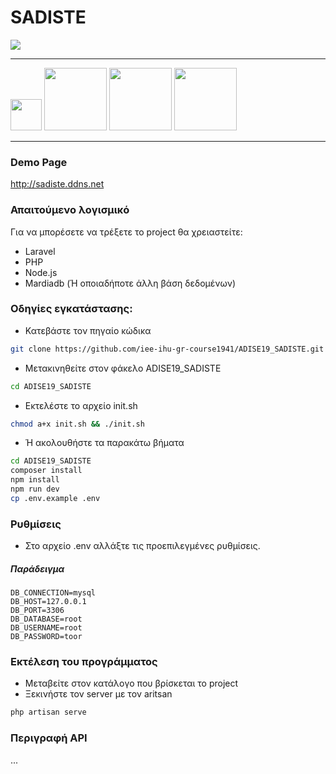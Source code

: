 # SADISTE
<img src="https://upload.wikimedia.org/wikipedia/commons/thumb/f/f9/UNO_Logo.svg/1200px-UNO_Logo.svg.png">

---

<img src="https://upload.wikimedia.org/wikipedia/commons/thumb/9/9a/Laravel.svg/1200px-Laravel.svg.png" width="50"> <img src="https://upload.wikimedia.org/wikipedia/commons/thumb/2/27/PHP-logo.svg/1200px-PHP-logo.svg.png" width="100"> <img src="https://upload.wikimedia.org/wikipedia/commons/thumb/d/d9/Node.js_logo.svg/1280px-Node.js_logo.svg.png" width="100"> <img src="https://upload.wikimedia.org/wikipedia/en/thumb/6/62/MySQL.svg/1200px-MySQL.svg.png" width="100">

---

### Demo Page
http://sadiste.ddns.net

### Απαιτούμενο λογισμικό
Για να μπορέσετε να τρέξετε το project θα χρειαστείτε:
* Laravel
* PHP
* Node.js
* Mardiadb (Ή οποιαδήποτε άλλη βάση δεδομένων)

### Οδηγίες εγκατάστασης:
* Κατεβάστε τον πηγαίο κώδικα
```bash
git clone https://github.com/iee-ihu-gr-course1941/ADISE19_SADISTE.git
```

* Μετακινηθείτε στον φάκελο ADISE19_SADISTE
```bash
cd ADISE19_SADISTE
```

* Εκτελέστε το αρχείο init.sh
```bash
chmod a+x init.sh && ./init.sh
```

* Ή ακολουθήστε τα παρακάτω βήματα
```bash
cd ADISE19_SADISTE
composer install
npm install
npm run dev
cp .env.example .env
```

### Ρυθμίσεις

* Στο αρχείο .env αλλάξτε τις προεπιλεγμένες ρυθμίσεις.

##### Παράδειγμα
```
DB_CONNECTION=mysql
DB_HOST=127.0.0.1
DB_PORT=3306
DB_DATABASE=root
DB_USERNAME=root
DB_PASSWORD=toor
```

### Εκτέλεση του προγράμματος

* Μεταβείτε στον κατάλογο που βρίσκεται το project
* Ξεκινήστε τον server με τον aritsan
```bash
php artisan serve
```

### Περιγραφή API
...
